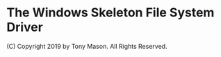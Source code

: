 # The Windows Skeleton File System Driver

(C) Copyright 2019 by Tony Mason.  All Rights Reserved.


